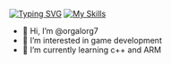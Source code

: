 <a href="https://git.io/typing-svg"><img src="https://readme-typing-svg.demolab.com?font=Quicksand&weight=900&size=35&pause=1000&color=FF0000&center=true&vCenter=true&random=false&width=435&lines=HI+my+name+is+nehad++%E2%9C%A8" alt="Typing SVG" /></a>
[![My Skills](https://skillicons.dev/icons?i=js,html,css,wasm)](https://skillicons.dev)
- 👋 Hi, I’m @orgalorg7
- 👀 I’m interested in game development
- 🌱 I’m currently learning c++ and ARM



<!---
orgalorg7/orgalorg7 is a ✨ special ✨ repository because its `README.md` (this file) appears on your GitHub profile.
You can click the Preview link to take a look at your changes.
--->
